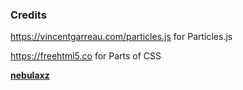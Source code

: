 
### Credits
https://vincentgarreau.com/particles.js for Particles.js

https://freehtml5.co for Parts of CSS

**[nebulaxz](https://nebulaxz.github.io/)**
